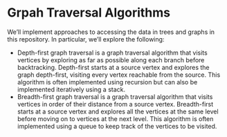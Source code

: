 # Grpah Traversal Algorithms 
We’ll implement approaches to accessing the data in trees and graphs in this repository. In particular, we’ll explore the following:

* Depth-first graph traversal is a graph traversal algorithm that visits vertices by exploring as far as possible along each branch before backtracking. Depth-first starts at a source vertex and explores the graph depth-first, visiting every vertex reachable from the source. This algorithm is often implemented using recursion but can also be implemented iteratively using a stack.
* Breadth-first graph traversal is a graph traversal algorithm that visits vertices in order of their distance from a source vertex. Breadth-first starts at a source vertex and explores all the vertices at the same level before moving on to vertices at the next level. This algorithm is often implemented using a queue to keep track of the vertices to be visited.